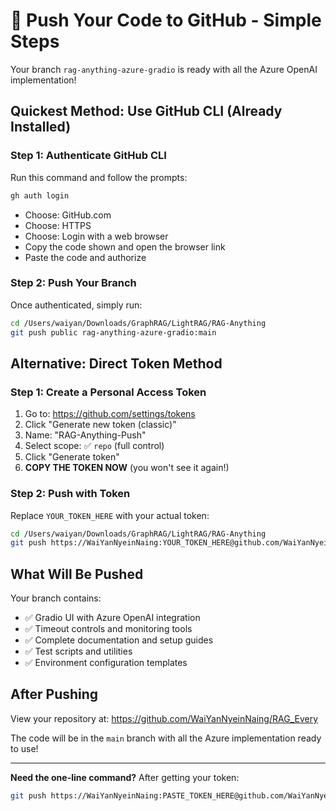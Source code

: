 # 🚀 Push Your Code to GitHub - Simple Steps

Your branch `rag-anything-azure-gradio` is ready with all the Azure OpenAI implementation!

## Quickest Method: Use GitHub CLI (Already Installed)

### Step 1: Authenticate GitHub CLI
Run this command and follow the prompts:
```bash
gh auth login
```
- Choose: GitHub.com
- Choose: HTTPS
- Choose: Login with a web browser
- Copy the code shown and open the browser link
- Paste the code and authorize

### Step 2: Push Your Branch
Once authenticated, simply run:
```bash
cd /Users/waiyan/Downloads/GraphRAG/LightRAG/RAG-Anything
git push public rag-anything-azure-gradio:main
```

## Alternative: Direct Token Method

### Step 1: Create a Personal Access Token
1. Go to: https://github.com/settings/tokens
2. Click "Generate new token (classic)"
3. Name: "RAG-Anything-Push"
4. Select scope: ✅ `repo` (full control)
5. Click "Generate token"
6. **COPY THE TOKEN NOW** (you won't see it again!)

### Step 2: Push with Token
Replace `YOUR_TOKEN_HERE` with your actual token:
```bash
cd /Users/waiyan/Downloads/GraphRAG/LightRAG/RAG-Anything
git push https://WaiYanNyeinNaing:YOUR_TOKEN_HERE@github.com/WaiYanNyeinNaing/RAG_Every.git rag-anything-azure-gradio:main
```

## What Will Be Pushed

Your branch contains:
- ✅ Gradio UI with Azure OpenAI integration
- ✅ Timeout controls and monitoring tools
- ✅ Complete documentation and setup guides
- ✅ Test scripts and utilities
- ✅ Environment configuration templates

## After Pushing

View your repository at: https://github.com/WaiYanNyeinNaing/RAG_Every

The code will be in the `main` branch with all the Azure implementation ready to use!

---

**Need the one-line command?** After getting your token:
```bash
git push https://WaiYanNyeinNaing:PASTE_TOKEN_HERE@github.com/WaiYanNyeinNaing/RAG_Every.git rag-anything-azure-gradio:main
```